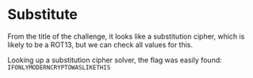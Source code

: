 # Substitute

From the title of the challenge, it looks like a substitution cipher, which is likely to be a ROT13, but we can check all values for this.

Looking up a substitution cipher solver, the flag was easily found:
`IFONLYMODERNCRYPTOWASLIKETHIS`
